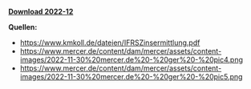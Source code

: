 [**Download 2022-12**](https://downgit.github.io/#/home?url=https://github.com/GeorgGoldbach/Zinsarchiv/tree/master/2022-12)

**Quellen:**
* https://www.kmkoll.de/dateien/IFRSZinsermittlung.pdf
* https://www.mercer.de/content/dam/mercer/assets/content-images/2022-11-30%20mercer.de%20-%20ger%20-%20pic4.png
* https://www.mercer.de/content/dam/mercer/assets/content-images/2022-11-30%20mercer.de%20-%20ger%20-%20pic5.png
